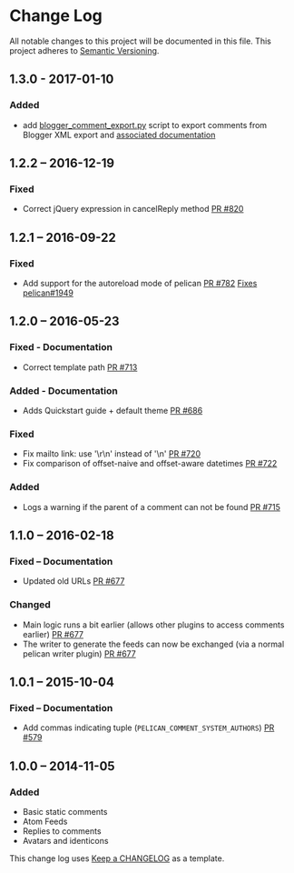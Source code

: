 # Change Log #
All notable changes to this project will be documented in this file.
This project adheres to [Semantic Versioning](http://semver.org/).

## 1.3.0 - 2017-01-10
### Added
- add [blogger_comment_export.py](import/blogger_comment_export.py) script to export comments from Blogger XML export and [associated documentation](docs/import.md)

## 1.2.2 – 2016-12-19
### Fixed
- Correct jQuery expression in cancelReply method  [PR #820](https://github.com/getpelican/pelican-plugins/pull/820)

## 1.2.1 – 2016-09-22
### Fixed
- Add support for the autoreload mode of pelican [PR #782](https://github.com/getpelican/pelican-plugins/pull/782) [Fixes pelican#1949](https://github.com/getpelican/pelican/issues/1949)

## 1.2.0 – 2016-05-23
### Fixed - Documentation
- Correct template path [PR #713](https://github.com/getpelican/pelican-plugins/pull/713)

### Added - Documentation
- Adds Quickstart guide + default theme [PR #686](https://github.com/getpelican/pelican-plugins/pull/686)

### Fixed
- Fix mailto link: use '\r\n' instead of '\n' [PR #720](https://github.com/getpelican/pelican-plugins/pull/720)
- Fix comparison of offset-naive and offset-aware datetimes [PR #722](https://github.com/getpelican/pelican-plugins/pull/722)

### Added
- Logs a warning if the parent of a comment can not be found [PR #715](https://github.com/getpelican/pelican-plugins/pull/715)

## 1.1.0 – 2016-02-18
### Fixed – Documentation
- Updated old URLs [PR #677](https://github.com/getpelican/pelican-plugins/pull/677)

### Changed
- Main logic runs a bit earlier (allows other plugins to access comments earlier)  [PR #677](https://github.com/getpelican/pelican-plugins/pull/677)
- The writer to generate the feeds can now be exchanged (via a normal pelican writer plugin) [PR #677](https://github.com/getpelican/pelican-plugins/pull/677)


## 1.0.1 – 2015-10-04
### Fixed – Documentation
- Add commas indicating tuple (`PELICAN_COMMENT_SYSTEM_AUTHORS`) [PR #579](https://github.com/getpelican/pelican-plugins/pull/579)


## 1.0.0 – 2014-11-05
### Added
- Basic static comments
- Atom Feeds
- Replies to comments
- Avatars and identicons


This change log uses [Keep a CHANGELOG](http://keepachangelog.com/) as a template.

